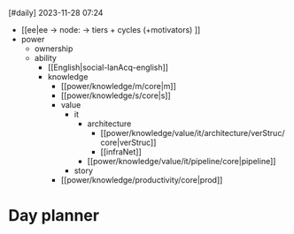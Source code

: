 [#daily]
2023-11-28
07:24

- [[ee|ee -> node: -> tiers + cycles (+motivators) ]]
- power
	- ownership
	- ability
		- [[English|social-lanAcq-english]]
		- knowledge
			- [[power/knowledge/m/core|m]]
			- [[power/knowledge/s/core|s]]
			- value
				- it
					- architecture
						- [[power/knowledge/value/it/architecture/verStruc/core|verStruc]]
						- [[infraNet]]
					- [[power/knowledge/value/it/pipeline/core|pipeline]]
				- story
			- [[power/knowledge/productivity/core|prod]]

# Day planner
